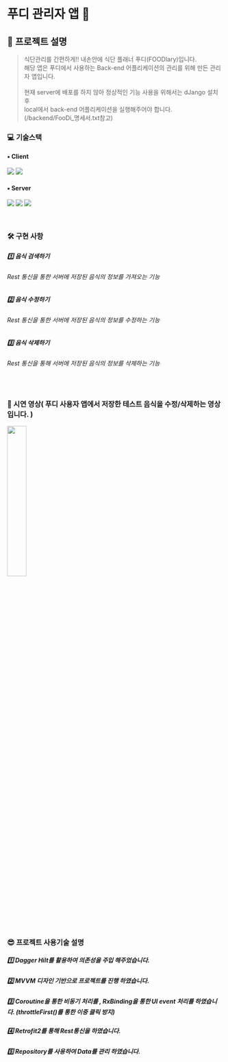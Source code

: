 # 푸디 관리자 앱 👷‍

## 🤔 프로젝트 설명
> 식단관리를 간편하게!! 내손안에 식단 플래너 푸디(FOODIary)입니다. <br>
> 해당 앱은 푸디에서 사용하는 Back-end 어플리케이션의 관리를 위해 만든 관리자 앱입니다.<br><br>
> 현재 server에 배포를 하지 않아 정상적인 기능 사용을 위해서는 dJango 설치 후 <br>
> local에서 back-end 어플리케이션을 실행해주어야 합니다. (/backend/FooDi_명세서.txt참고)

### 💻 기술스택 
#### ▪️ Client
<p>
<img src="https://img.shields.io/badge/Android-3DDC84?style=for-the-badge&logo=Android&logoColor=white">
<img src="https://img.shields.io/badge/Kotlin-7F52FF?style=for-the-badge&logo=Kotlin&logoColor=white"
<img src="https://img.shields.io/badge/MVVM-0F9D58?style=for-the-badge&logo=&logoColor=white">
</p>

#### ▪️ Server
<p>
<img src="https://img.shields.io/badge/Python-3776AB?style=for-the-badge&logo=Python&logoColor=white">
<img src="https://img.shields.io/badge/dJango-092E20?style=for-the-badge&logo=Django&logoColor=white">
<img src="https://img.shields.io/badge/SQLite-003B57?style=for-the-badge&logo=SQLite&logoColor=white">
</p>
<br>

### 🛠 구현 사항
##### 1️⃣ 음식 검색하기
###### Rest 통신을 통한 서버에 저장된 음식의 정보를 가져오는 기능

##### 2️⃣ 음식 수정하기
###### Rest 통신을 통한 서버에 저장된 음식의 정보를 수정하는 기능

##### 3️⃣ 음식 삭제하기
###### Rest 통신을 통해  서버에 저장된 음식의 정보를 삭제하는 기능

<br>

### 🎥 시연 영상( 푸디 사용자 앱에서 저장한 테스트 음식을 수정/삭제하는 영상입니다. )
<img width="30%" src="https://user-images.githubusercontent.com/65700842/208656557-de82aeef-8fa6-4d91-9d2a-bf678591a3e3.gif">


### 😎 프로젝트 사용기술 설명
##### 1️⃣ Dagger Hilt를 활용하여 의존성을 주입 해주었습니다.
##### 2️⃣ MVVM 디자인 기반으로 프로젝트를 진행 하였습니다.
##### 3️⃣ Coroutine을 통한 비동기 처리를 , RxBinding을 통한 UI event 처리를 하였습니다. (throttleFirst()를 통한 이중 클릭 방지)
##### 4️⃣ Retrofit2를 통해 Rest통신을 하였습니다.
##### 5️⃣ Repository를 사용하여 Data를 관리 하였습니다.


